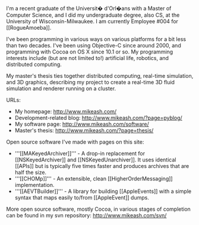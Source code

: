 


I'm a recent graduate of the Universit� d'Orl�ans with a Master of Computer Science, and I did my undergraduate degree, also CS, at the University of Wisconsin-Milwaukee. I am currently Employee #004 for [[RogueAmoeba]].

I've been programming in various ways on various platforms for a bit less than two decades. I've been using Objective-C since around 2000, and programming with Cocoa on OS X since 10.1 or so. My programming interests include (but are not limited to!) artificial life, robotics, and distributed computing.

My master's thesis ties together distributed computing, real-time simulation, and 3D graphics, describing my project to create a real-time 3D fluid simulation and renderer running on a cluster.

URL<nowiki/>s:

* My homepage: http://www.mikeash.com/
* Development-related blog: http://www.mikeash.com/?page=pyblog/
* My software page: http://www.mikeash.com/software/
* Master's thesis: http://www.mikeash.com/?page=thesis/


Open source software I've made with pages on this site:

* '''[[MAKeyedArchiver]]''' - A drop-in replacement for [[NSKeyedArchiver]] and [[NSKeyedUnarchiver]]. It uses identical [[APIs]] but is typically five times faster and produces archives that are half the size.
* '''[[CHOMp]]''' - An extensible, clean [[HigherOrderMessaging]] implementation.
* '''[[AEVTBuilder]]''' - A library for building [[AppleEvents]] with a simple syntax that maps easily to/from [[AppleEvent]] dumps.


More open source software, mostly Cocoa, in various stages of completion can be found in my svn repository: http://www.mikeash.com/svn/